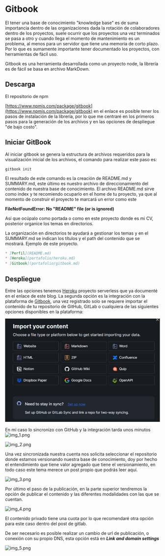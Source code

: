 # Gitbook

El tener una base de conocimiento "knowledge base" es de suma importancia dentro de las organizaciones dada la rotación de colaboradores dentro de los proyectos, suele ocurrir que los proyectos una vez terminados se pasa a otro y cuando llega el momento de mantenimiento es un problema, al menos para un servidor que tiene una memoria de corto plazo. Por lo que es sumamente importante tener documentado los proyectos, con herramientas de fácil uso.

Gitbook es una herramienta desarrollada como un proyecto node, la librería es de fácil se basa en archivo MarkDown.

## Descarga

El repositorio de npm

[https://www.npmjs.com/package/gitbook](https://www.npmjs.com/package/gitbook) en el enlace es posible tener los pasos de instalación de la librería, por lo que me centraré en los primeros pasos para la generación de los archivos y en las opciones de despliegue "de bajo costo".

## Iniciar GitBook

Al iniciar gitbook se genera la estructura de archivos requeridos para la visualización inicial de los archivos, el comando para realizar este paso es:

```shell
gitbook init 
```

El resultado de este comando es la creación de README.md y SUMMARY.md, este último es nuestro archivo de direccionamiento del contenido de nuestra base de conocimiento. El archivo README.md sirve como índex y te recomiendo ocuparlo en el home de tu proyecto, ya que al momento de construir el proyecto te marcará un error como este

**FileNotFoundError: No "README" file (or is ignored)**

Así que ocúpalo como portada o como en este proyecto donde es mi CV, posterior organice los temas en directorios.

La organización en directorios te ayudará a gestionar los temas y en el SUMMARY.md se indican los títulos y el path del contenido que se mostrará. Ejemplo de este proyecto.

```markdown
* [Perfil](README.md)
* [Heroku](portafolio/heroku.md)
* [Gitbook](portafolio/gitbook.md)
```

## Despliegue

Entre las opciones tenemos [Heroku](https://personal-59.gitbook.io/personal-blog/heroku) proyecto serverless que ya documenté en el enlace de este blog. La segunda opción es la integración con la plataforma de [Gitbook](https://www.gitbook.com/), una vez registrado solo se requiere importar el contenido de tu repositorio de GitHub, GitLab o cualquiera de las siguientes opciones disponibles en la plataforma:

&#x20;![img.png](img.png)&#x20;

En mi caso lo sincronizo con GitHub y la integración tarda unos minutos ![img\_1.png](img\_1.png)

&#x20;![img\_2.png](img\_2.png)

Una vez sincronizada nuestra cuenta nos solicita seleccionar el repositorio donde estamos versionando nuestra base de conocimiento, doy por hecho el entendimiento que tiene valor agregado que tiene el versionamiento, en todo caso este tema merece un post propio que podrás leer aquí.

![img\_3.png](img\_3.png)

Por último el paso de la publicación, en la parte superior tendremos la opción de publicar el contenido y las diferentes modalidades con las que se cuentan.

![img\_4.png](img\_4.png)

El contenido privado tiene una cuota por lo que recomendaré otra opción para este caso dentro del post de gitlab.

De ser necesario es posible realizar un cambio de url de publicación, o conexión con su propio DNS, esta opción está en _**Link and domain settings**_

&#x20;![img\_5.png](img\_5.png)
